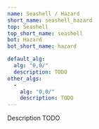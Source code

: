```yaml
---
name: Seashell / Hazard
short_name: seashell_hazard
top: Seashell
top_short_name: seashell
bot: Hazard
bot_short_name: hazard

default_alg:
  alg: "0,0/"
  description: TODO
other_algs:
  -
    alg: "0,0/"
    description: TODO
---
```


Description TODO

